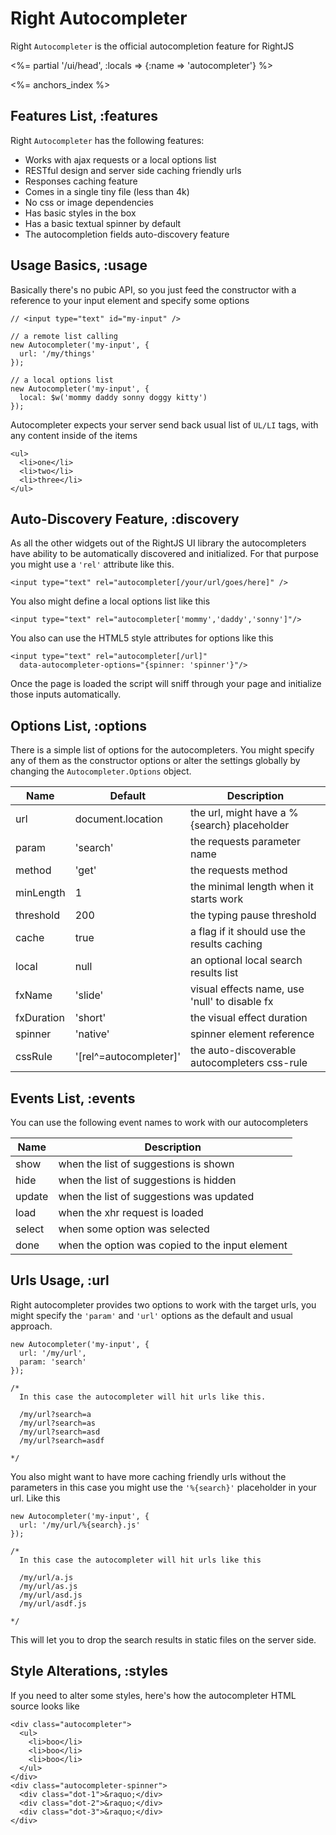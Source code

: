# Right Autocompleter

Right `Autocompleter` is the official autocompletion feature for RightJS

<%= partial '/ui/head', :locals => {:name => 'autocompleter'} %>

<%= anchors_index %>


## Features List, :features

Right `Autocompleter` has the following features:

* Works with ajax requests or a local options list
* RESTful design and server side caching friendly urls
* Responses caching feature
* Comes in a single tiny file (less than 4k)
* No css or image dependencies
* Has basic styles in the box
* Has a basic textual spinner by default
* The autocompletion fields auto-discovery feature


## Usage Basics, :usage

Basically there's no pubic API, so you just feed the constructor with
a reference to your input element and specify some options

    // <input type="text" id="my-input" />

    // a remote list calling
    new Autocompleter('my-input', {
      url: '/my/things'
    });

    // a local options list
    new Autocompleter('my-input', {
      local: $w('mommy daddy sonny doggy kitty')
    });
    
Autocompleter expects your server send back usual list of `UL/LI` tags,
with any content inside of the items

    <ul>
      <li>one</li>
      <li>two</li>
      <li>three</li>
    </ul>
    

## Auto-Discovery Feature, :discovery

As all the other widgets out of the RightJS UI library the autocompleters
have ability to be automatically discovered and initialized. For that 
purpose you might use a `'rel'` attribute like this.

    <input type="text" rel="autocompleter[/your/url/goes/here]" />

You also might define a local options list like this

    <input type="text" rel="autocompleter['mommy','daddy','sonny']"/>

You also can use the HTML5 style attributes for options like this

    <input type="text" rel="autocompleter[/url]"
      data-autocompleter-options="{spinner: 'spinner'}"/>

Once the page is loaded the script will sniff through your page and initialize
those inputs automatically.


## Options List, :options

There is a simple list of options for the autocompleters. You might specify any of them as
the constructor options or alter the settings globally by changing the `Autocompleter.Options` object.

Name       | Default           | Description
-----------|-------------------|--------------------------------------------------------
url        | document.location | the url, might have a %{search} placeholder
param      | 'search'          | the requests parameter name
method     | 'get'             | the requests method
minLength  | 1                 | the minimal length when it starts work
threshold  | 200               | the typing pause threshold
cache      | true              | a flag if it should use the results caching
local      | null              | an optional local search results list
fxName     | 'slide'           | visual effects name, use 'null' to disable fx
fxDuration | 'short'           | the visual effect duration
spinner    | 'native'          | spinner element reference
cssRule    | '\[rel^=autocompleter\]'   | the auto-discoverable autocompleters css-rule


## Events List, :events

You can use the following event names to work with our autocompleters

Name   | Description
-------|----------------------------------------------------------
show   | when the list of suggestions is shown
hide   | when the list of suggestions is hidden
update | when the list of suggestions was updated
load   | when the xhr request is loaded
select | when some option was selected
done   | when the option was copied to the input element


## Urls Usage, :url

Right autocompleter provides two options to work with the target urls, you might
specify the `'param'` and `'url'` options as the default and usual approach.

    new Autocompleter('my-input', {
      url: '/my/url',
      param: 'search'
    });

    /*
      In this case the autocompleter will hit urls like this.
 
      /my/url?search=a
      /my/url?search=as
      /my/url?search=asd
      /my/url?search=asdf
  
    */

You also might want to have more caching friendly urls without the parameters
in this case you might use the `'%{search}'` placeholder in your url. Like this

    new Autocompleter('my-input', {
      url: '/my/url/%{search}.js'
    });

    /*
      In this case the autocompleter will hit urls like this
  
      /my/url/a.js
      /my/url/as.js
      /my/url/asd.js
      /my/url/asdf.js
  
    */

This will let you to drop the search results in static files on the server side.


## Style Alterations, :styles

If you need to alter some styles, here's how the autocompleter HTML source looks like

    <div class="autocompleter">
      <ul>
        <li>boo</li>
        <li>boo</li>
        <li>boo</li>
      </ul>
    </div>
    <div class="autocompleter-spinner">
      <div class="dot-1">&raquo;</div>
      <div class="dot-2">&raquo;</div>
      <div class="dot-3">&raquo;</div>
    </div>





